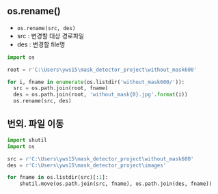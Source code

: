 ## os.rename()
- `os.rename(src, des)`
- src : 변경할 대상 경로파일
- des : 변경할 file명

```python
import os

root = r'C:\Users\yws15\mask_detector_project\without_mask600'

for i, fname in enumerate(os.listdir('without_mask600/')):
  src = os.path.join(root, fname)
  des = os.path.join(root, 'without_mask{0}.jpg'.format(i))
  os.rename(src, des)
```

## 번외. 파일 이동

```python
import shutil
import os

src = r'C:\Users\yws15\mask_detector_project\without_mask600'
des = r'C:\Users\yws15\mask_detector_project\images'

for fname in os.listdir(src)[:1]:
    shutil.move(os.path.join(src, fname), os.path.join(des, fname))
```
